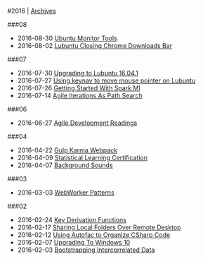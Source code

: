 
#2016 | [Archives](#index/contents.md)

###08
* 2016-08-30 [Ubuntu Monitor Tools](#blog/2016/2016-08-30-Ubuntu-Monitor-Tools.md)
* 2016-08-02 [Lubuntu Closing Chrome Downloads Bar](#blog/2016/2016-08-02-Lubuntu-Closing-Chrome-Downloads-Bar.md)

###07
* 2016-07-30 [Upgrading to Lubuntu 16.04.1](#blog/2016/2016-07-30-Upgrading-to-Lubuntu-16.04.1.md)
* 2016-07-27 [Using keynav to move mouse pointer on Lubuntu](#blog/2016/2016-07-27-Using-keynav-to-move-mouse-pointer-on-Lubuntu.md)
* 2016-07-26 [Getting Started With Spark Ml](#blog/2016/2016-07-26-Getting-Started-With-Spark-Ml.md)
* 2016-07-14 [Agile Iterations As Path Search](#blog/2016/2016-07-14-Agile-Iterations-As-Path-Search.md)

###06
* 2016-06-27 [Agile Development Readings](#blog/2016/2016-06-27-Agile-Development-Readings.md)

###04
* 2016-04-22 [Gulp Karma Webpack](#blog/2016/2016-04-22-Gulp-Karma-Webpack.md)
* 2016-04-09 [Statistical Learning Certification](#blog/2016/2016-04-09-Statistical-Learning-Certification.md)
* 2016-04-07 [Background Sounds](#blog/2016/2016-04-07-Background-Sounds.md)

###03
* 2016-03-03 [WebWorker Patterns](#blog/2016/2016-03-03-WebWorker-Patterns.md)

###02
* 2016-02-24 [Key Derivation Functions](#blog/2016/2016-02-24-Key-Derivation-Functions.md)
* 2016-02-17 [Sharing Local Folders Over Remote Desktop](#blog/2016/2016-02-17-Sharing-Local-Folders-Over-Remote-Desktop.md)
* 2016-02-12 [Using Autofac to Organize CSharp Code](#blog/2016/2016-02-12-Using-Autofac-to-Organize-CSharp-Code.md)
* 2016-02-07 [Upgrading To Windows 10](#blog/2016/2016-02-07-Upgrading-To-Windows-10.md)
* 2016-02-03 [Bootstrapping Intercorrelated Data](#blog/2016/2016-02-03-Bootstrapping-Intercorrelated-Data.md)
